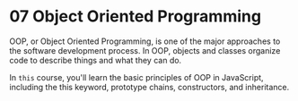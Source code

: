 # 07 Object Oriented Programming

OOP, or Object Oriented Programming, is one of the major approaches to the software development process. In OOP, objects and classes organize code to describe things and what they can do.

In `this` course, you'll learn the basic principles of OOP in JavaScript, including the this keyword, prototype chains, constructors, and inheritance.
